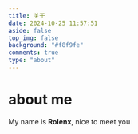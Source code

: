 ```yaml
---
title: 关于
date: 2024-10-25 11:57:51
aside: false
top_img: false
background: "#f8f9fe"
comments: true
type: "about"
---
```



# about me

My name is **Rolenx**, nice to meet you